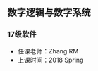 <!--
 * @Author: Lili Liang
 * @Date: 2021-03-12 12:37:33
 * @LastEditors: Lili Liang
 * @LastEditTime: 2024-03-31 23:24:19
 * @Description: Please set description
-->
## 数字逻辑与数字系统
### 17级软件
- 任课老师：Zhang RM
- 上课时间：2018 Spring